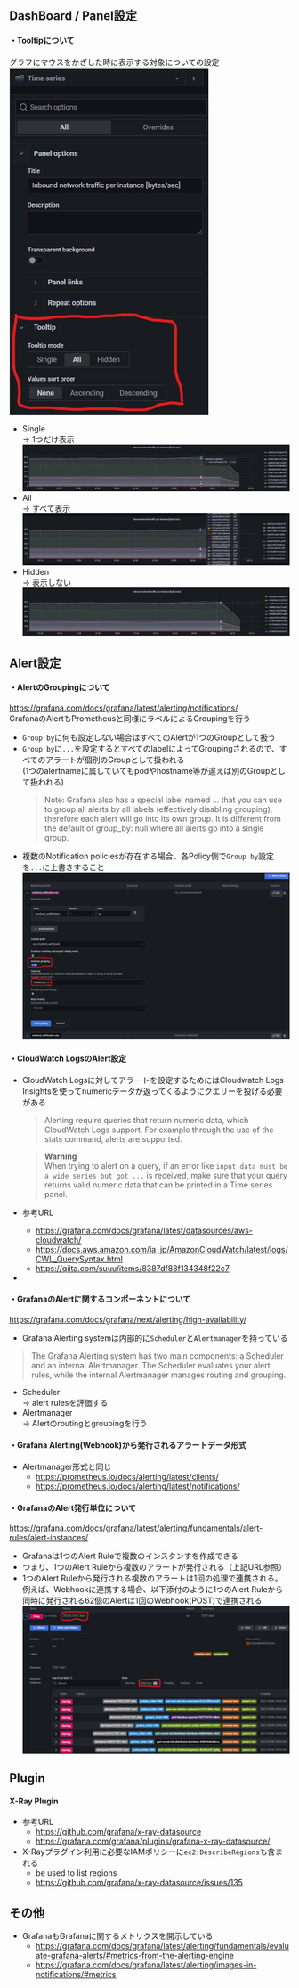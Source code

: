 ## DashBoard / Panel設定
#### ・Tooltipについて  
グラフにマウスをかざした時に表示する対象についての設定  
![Tooltip](https://github.com/nutslove/Knowledges/blob/main/Grafana/image/Tooltip.jpg)
- Single  
  → 1つだけ表示
![Tooltip_Single](https://github.com/nutslove/Knowledges/blob/main/Grafana/image/Tooltip_Single.jpg)
- All  
  → すべて表示
![Tooltip_All](https://github.com/nutslove/Knowledges/blob/main/Grafana/image/Tooltip_All.jpg)
- Hidden  
  → 表示しない
![Tooltip_Hidden](https://github.com/nutslove/Knowledges/blob/main/Grafana/image/Tooltip_Hidden.jpg)

## Alert設定
#### ・AlertのGroupingについて
https://grafana.com/docs/grafana/latest/alerting/notifications/  
GrafanaのAlertもPrometheusと同様にラベルによるGroupingを行う  
- `Group by`に何も設定しない場合はすべてのAlertが1つのGroupとして扱う
- `Group by`に`...`を設定するとすべてのlabelによってGroupingされるので、すべてのアラートが個別のGroupとして扱われる  
  (1つのalertnameに属していてもpodやhostname等が違えば別のGroupとして扱われる)
  >Note: Grafana also has a special label named ... that you can use to group all alerts by all labels (effectively disabling grouping), 
therefore each alert will go into its own group. It is different from the default of group_by: null where all alerts go into a single group.  
- 複数のNotification policiesが存在する場合、各Policy側で`Group by`設定を`...`に上書きすること  
  ![Notification_policies](https://github.com/nutslove/Knowledges/blob/main/Grafana/image/NotificationPolicies.jpg)

#### ・CloudWatch LogsのAlert設定
- CloudWatch Logsに対してアラートを設定するためにはCloudwatch Logs Insightsを使ってnumericデータが返ってくるようにクエリーを投げる必要がある
  > Alerting require queries that return numeric data, which CloudWatch Logs support. For example through the use of the stats command, alerts are supported.

  > **Warning**  
  > When trying to alert on a query, if an error like `input data must be a wide series but got ...` is received, make sure that your query returns valid numeric data that can be printed in a Time series panel.
- 参考URL
  - https://grafana.com/docs/grafana/latest/datasources/aws-cloudwatch/
  - https://docs.aws.amazon.com/ja_jp/AmazonCloudWatch/latest/logs/CWL_QuerySyntax.html
  - https://qiita.com/suuu/items/8387df88f134348f22c7
- 

#### ・GrafanaのAlertに関するコンポーネントについて
https://grafana.com/docs/grafana/next/alerting/high-availability/
- Grafana Alerting systemは内部的に`Scheduler`と`Alertmanager`を持っている
> The Grafana Alerting system has two main components: a Scheduler and an internal Alertmanager. The Scheduler evaluates your alert rules, while the internal Alertmanager manages routing and grouping.
- Scheduler  
  → alert rulesを評価する
- Alertmanager  
  → Alertのroutingとgroupingを行う

#### ・Grafana Alerting(Webhook)から発行されるアラートデータ形式
- Alertmanager形式と同じ
  - https://prometheus.io/docs/alerting/latest/clients/
  - https://prometheus.io/docs/alerting/latest/notifications/

#### ・GrafanaのAlert発行単位について
https://grafana.com/docs/grafana/latest/alerting/fundamentals/alert-rules/alert-instances/
- Grafanaは1つのAlert Ruleで複数のインスタンすを作成できる
- つまり、1つのAlert Ruleから複数のアラートが発行される（上記URL参照）
- 1つのAlert Ruleから発行される複数のアラートは1回の処理で連携される。  
  例えば、Webhookに連携する場合、以下添付のように1つのAlert Ruleから同時に発行される62個のAlertは1回のWebhook(POST)で連携される  
![Alert](https://github.com/nutslove/Knowledges/blob/main/Grafana/image/Grafana_MultipleAlerts.jpg)

## Plugin
#### X-Ray Plugin
- 参考URL
  - https://github.com/grafana/x-ray-datasource
  - https://grafana.com/grafana/plugins/grafana-x-ray-datasource/
- X-Rayプラグイン利用に必要なIAMポリシーに`ec2:DescribeRegions`も含まれる
  - be used to list regions
  - https://github.com/grafana/x-ray-datasource/issues/135

## その他
- GrafanaもGrafanaに関するメトリクスを開示している  
  - https://grafana.com/docs/grafana/latest/alerting/fundamentals/evaluate-grafana-alerts/#metrics-from-the-alerting-engine
  - https://grafana.com/docs/grafana/latest/alerting/images-in-notifications/#metrics